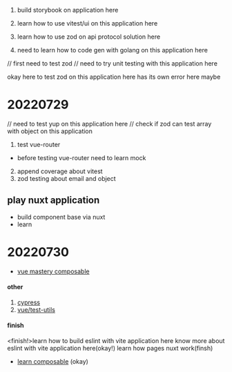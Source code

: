 
1. build storybook on application here
5. learn how to use vitest/ui on this application here
4. learn how to use zod on api protocol solution here

5. need to learn how to code gen with golang on this application here


// first need to test zod 
// need to try unit testing with this application here

okay here to test zod on this application here has its own error here maybe

# 20220729
// need to test yup on this application here
// check if zod can test array with object on this application

1. test vue-router 
- before testing vue-router need to learn mock
2. append coverage about vitest
3. zod testing about email and object



## play nuxt application
- build component base via nuxt
- learn

# 20220730

- [vue mastery composable](https://www.vuemastery.com/courses/coding-better-composables/what-is-a-composable) 

#### other 
1. [cypress](https://docs.cypress.io/guides/component-testing/component-framework-configuration#Nuxt)  
2. [vue/test-utils ](https://test-utils.vuejs.org/guide/essentials/a-crash-course.html)  

#### finish
<finish!>learn how to build eslint with vite application here
know more about eslint with vite application here(okay!)
learn how pages nuxt work(finsh)
- [learn composable](https://www.youtube.com/watch?v=bcZM3EogPJE&t=308s)  (okay)
